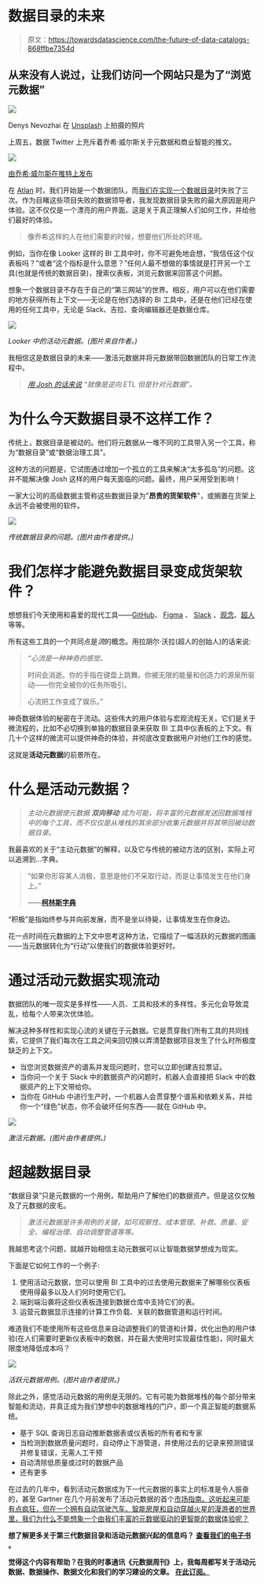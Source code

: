 # 数据目录的未来

> 原文：<https://towardsdatascience.com/the-future-of-data-catalogs-868ffbe7354d>

## 从来没有人说过，让我们访问一个网站只是为了“浏览元数据”

![](img/f50f81688d1b543181ac5f6a833fddc0.png)

Denys Nevozhai 在 [Unsplash](https://unsplash.com/?utm_source=unsplash&utm_medium=referral&utm_content=creditCopyText) 上拍摄的照片

上周五，数据 Twitter 上充斥着乔希·威尔斯关于元数据和商业智能的推文。

![](img/d78dc5f3d8b4ddb1b223c83109c553f0.png)

[由乔希·威尔斯在推特上发布](https://twitter.com/josh_wills/status/1520082864234106881)

在 [Atlan](https://atlan.com/) 时，我们开始是一个数据团队，而[我们在实现一个数据目录](https://humansofdata.atlan.com/2021/03/we-failed-to-set-up-a-data-catalog-3x-heres-why/)时失败了三次。作为目睹这些项目失败的数据领导者，我发现数据目录失败的最大原因是用户体验。这不仅仅是一个漂亮的用户界面。这是关于真正理解人们如何工作，并给他们最好的体验。

> 像乔希这样的人在他们需要的时候，想要他们所处的环境。

例如，当你在像 Looker 这样的 BI 工具中时，你不可避免地会想，“我信任这个仪表板吗？”或者“这个指标是什么意思？”任何人最不想做的事情就是打开另一个工具(也就是传统的数据目录)，搜索仪表板，浏览元数据来回答这个问题。

想象一个数据目录不存在于自己的“第三网站”的世界。相反，用户可以在他们需要的地方获得所有上下文——无论是在他们选择的 BI 工具中，还是在他们已经在使用的任何工具中，无论是 Slack、吉拉、查询编辑器还是数据仓库。

![](img/c9f791e20a9b2bc5ed04d3a7728106e1.png)

*Looker 中的活动元数据。(图片来自作者。)*

我相信这是数据目录的未来——激活元数据并将元数据带回数据团队的日常工作流程中。

> [*用 Josh 的话来说*](https://twitter.com/josh_wills/status/1520135932967411712) *“就像是逆向 ETL 但是针对元数据”。*

# 为什么今天数据目录不这样工作？

传统上，数据目录是被动的。他们将元数据从一堆不同的工具带入另一个工具，称为“数据目录”或“数据治理工具”。

这种方法的问题是，它试图通过增加一个孤立的工具来解决“太多孤岛”的问题。这并不能解决像 Josh 这样的用户每天面临的问题。最终，用户采用受到影响！

一家大公司的高级数据主管称这些数据目录为"**昂贵的货架软件**"，或搁置在货架上永远不会被使用的软件。

![](img/3589cba5e3e1d348af2445d4c12e1fde.png)

*传统数据目录的问题。(图片由作者提供。)*

# 我们怎样才能避免数据目录变成货架软件？

想想我们今天使用和喜爱的现代工具——[GitHub](https://github.com/)、 [Figma](https://www.figma.com/) 、 [Slack](https://slack.com/) 、[观念](https://www.notion.so/)、[超人](https://superhuman.com/)等等。

所有这些工具的一个共同点是*流*的概念。用拉胡尔·沃拉(超人的创始人)的话来说:

> *“心流是一种神奇的感觉。*
> 
> 时间会消逝。你的手指在键盘上跳舞。你被无限的能量和创造力的源泉所驱动——你完全被你的任务所吸引。
> 
> 心流把工作变成了娱乐。”

神奇数据体验的秘密在于流动。这些伟大的用户体验与宏观流程无关。它们是关于微流程的，比如不必切换到单独的数据目录来获取 BI 工具中仪表板的上下文。有几十个这样的微流可以提供神奇的体验，并彻底改变数据用户对他们工作的感觉。

这就是**活动元数据**的前景所在。

# 什么是活动元数据？

> *主动元数据使元数据* ***双向移动*** *成为可能，将丰富的元数据发送回数据堆栈中的每个工具，而不仅仅是从堆栈的其余部分收集元数据并将其带回被动数据目录。*

我最喜欢的关于“主动元数据”的解释，以及它与传统的被动方法的区别，实际上可以追溯到…字典。

> “如果你形容某人消极，意思是他们不采取行动，而是让事情发生在他们身上。”
> 
> ——[**柯林斯字典**](https://www.collinsdictionary.com/us/dictionary/english/passive)

“积极”是指始终参与并向前发展，而不是坐以待毙，让事情发生在你身边。

花一点时间在元数据的上下文中思考这种方法，它描绘了一幅活跃的元数据的图画——当元数据转化为“行动”以使我们的数据体验更好时。

# 通过活动元数据实现流动

数据团队的唯一现实是多样性——人员、工具和技术的多样性。多元化会导致混乱，给每个人带来次优体验。

解决这种多样性和实现心流的关键在于元数据。它是贯穿我们所有工具的共同线索，它提供了我们每次在工具之间来回切换以弄清楚数据项目发生了什么时所极度缺乏的上下文。

*   当您浏览数据资产的谱系并发现问题时，您可以立即创建吉拉票证。
*   当你问一个关于 Slack 中的数据资产的问题时，机器人会直接把 Slack 中的数据资产的上下文带给你。
*   当你在 GitHub 中进行生产时，一个机器人会贯穿整个谱系和依赖关系，并给你一个“绿色”状态，你不会破坏任何东西——就在 GitHub 中。

![](img/2bdaa7b6484c54a82bc050bad3855f4e.png)

*激活元数据。(图片由作者提供。)*

# 超越数据目录

“数据目录”只是元数据的一个用例，帮助用户了解他们的数据资产。但是这仅仅触及了元数据的皮毛。

> *激活元数据是许多用例的关键，如可观察性、成本管理、补救、质量、安全、编程治理、自动调整管道等等。*

我越思考这个问题，就越开始相信主动元数据可以让智能数据梦想成为现实。

下面是它如何工作的一个例子:

1.  使用活动元数据，您可以使用 BI 工具中的过去使用元数据来了解哪些仪表板使用得最多以及人们何时使用它们。
2.  端到端沿袭将这些仪表板连接到数据仓库中支持它们的表。
3.  运营元数据显示连接的计算工作负载、关联的数据管道和运行时间。

难道我们不能使用所有这些信息来自动调整我们的管道和计算，优化出色的用户体验(在人们需要时更新仪表板中的数据，并在最大使用时实现最佳性能)，同时最大限度地降低成本吗？

![](img/488b03f27a9d5dce49ee7a0c2f360a25.png)

*活跃元数据用例。(图片由作者提供。)*

除此之外，感觉活动元数据的用例是无限的。它有可能为数据堆栈的每个部分带来智能和流动，并真正成为我们梦想中的数据堆栈的门户，即一个真正智能的数据系统。

*   基于 SQL 查询日志自动推断数据表或仪表板的所有者和专家
*   当检测到数据质量问题时，自动停止下游管道，并使用过去的记录来预测错误并修复错误，无需人工干预
*   自动清除低质量或过时的数据产品
*   还有更多

在过去的几年中，看到活动元数据成为下一代元数据的事实上的标准是令人振奋的，甚至 Gartner 在几个月前发布了活动元数据的首个[市场指南。这听起来可能有点疯狂，但在一个拥有自动驾驶汽车、智能房屋和自动穿越火星的漫游者的世界里，我们为什么不能想象一个由我们丰富的元数据驱动的更智能的数据体验呢？](/the-gartner-magic-quadrant-for-metadata-management-was-just-scrapped-d84b2543f989)

**想了解更多关于第三代数据目录和活动元数据兴起的信息吗？** [**查看我们的电子书**](https://atlan.com/resources/data-catalog-primer/) **。**

**觉得这个内容有帮助？在我的时事通讯《元数据周刊》上，我每周都写关于活动元数据、数据操作、数据文化和我们的学习建设的文章。** [**在此订阅。**](https://metadataweekly.substack.com/)